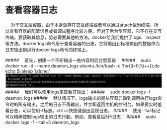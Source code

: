 <h1>查看容器日志</h1>

</p>&emsp; 对于交互型容器，由于本身就存在交互终端或者可以通过attach依附终端，所以查看容器的配置信息或者调试程序比较方便。但对于后台型容器，它不存在交互终端，要获取其信息，势必需要其他的方法。docker给我们提供了logs、inspect等方法。docker logs命令用于查看容器的日志，它将输出到标准输出的数据作为日志输出到运行docker logs命令的终端上。

#####&emsp; 首先，创建一个不断输出一些内容的后台型容器：
#####&emsp; sudo docker run -d --name deamon_logs ubuntu /bin/bash -c 'for((i=0;1;i++));do echo $i;sleep 1;done;' 
![](/assets/16.png)
#####&emsp;  我们可以使用logs来查看其输出：
#####&emsp;  sudo docker logs -f deamon_logs
#####&emsp;  默认情况下，logs输出的是从容器启动到调用执行logs命令时的所有输出，之后的日志不再输出，并立即返回主机的控制台。如果要实时差看日志，可以使用-f标志。ctrl+c快捷键退出监视日志。
#####&emsp; 使用--tail标记可以精确控制logs输出的日志行数。例如，查看最后5行日志：
#####&emsp; sudo docker logs -f --tail=5 daemon_logs

 




